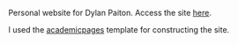 Personal website for Dylan Paiton. Access the site [here](dpaiton.github.io).

I used the [academicpages](https://github.com/academicpages/academicpages.github.io) template
for constructing the site.
